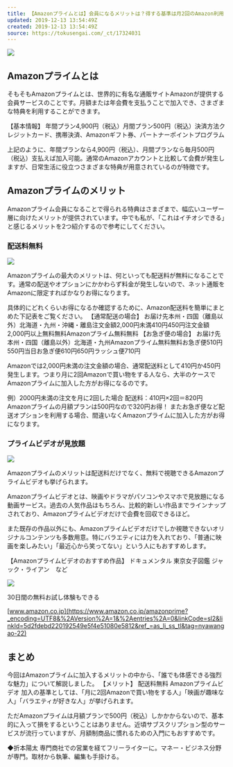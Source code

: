 ```yaml
---
title: 【Amazonプライムとは】会員になるメリットは？得する基準は月2回のAmazon利用 特選街web
updated: 2019-12-13 13:54:49Z
created: 2019-12-13 13:54:49Z
source: https://tokusengai.com/_ct/17324031
---
```


![](https://d1uzk9o9cg136f.cloudfront.net/f/16783321/rc/2019/12/11/7a438d1bbcbf54f15079ea0225dff52873b8fbc1_large.jpg#lz:xlarge)

## Amazonプライムとは

そもそもAmazonプライムとは、世界的に有名な通販サイトAmazonが提供する会員サービスのことです。月額または年会費を支払うことで加入でき、さまざまな特典を利用することができます。

【基本情報】
年間プラン4,900円（税込）月間プラン500円（税込）決済方法クレジットカード、携帯決済、Amazonギフト券、パートナーポイントプログラム

上記のように、年間プランなら4,900円（税込）、月間プランなら毎月500円（税込）支払えば加入可能。通常のAmazonアカウントと比較して会費が発生しますが、日常生活に役立つさまざまな特典が用意されているのが特徴です。

## Amazonプライムのメリット

Amazonプライム会員になることで得られる特典はさまざまで、幅広いユーザー層に向けたメリットが提供されています。中でも私が、「これはイチオシできる」と感じるメリットを2つ紹介するので参考にしてください。

### 配送料無料

![](https://d1uzk9o9cg136f.cloudfront.net/f/16783321/rc/2019/12/10/7afeb58c26bc4dafe93c7f4c063d78b5b3fbb9a1_large.jpg#lz:xlarge)

Amazonプライムの最大のメリットは、何といっても配送料が無料になることです。通常の配送やオプションにかかわらず料金が発生しないので、ネット通販をAmazonに限定すればかなりお得になります。

具体的にどれくらいお得になるか確認するために、Amazon配送料を簡単にまとめた下記表をご覧ください。
【通常配送の場合】
お届け先本州・四国（離島以外）北海道・九州・沖縄・離島注文金額2,000円未満410円450円注文金額2,000円以上無料無料Amazonプライム無料無料
【お急ぎ便の場合】
お届け先本州・四国（離島以外）北海道・九州Amazonプライム無料無料お急ぎ便510円550円当日お急ぎ便610円650円ラッシュ便710円

Amazonでは2,000円未満の注文金額の場合、通常配送料として410円か450円発生します。つまり月に2回Amazonで買い物をする人なら、大半のケースでAmazonプライムに加入した方がお得になるのです。

例）2000円未満の注文を月に2回した場合
配送料：410円×2回＝820円
Amazonプライムの月額プランは500円なので320円お得！
またお急ぎ便など配送オプションを利用する場合、間違いなくAmazonプライムに加入した方がお得になります。

### プライムビデオが見放題

![](https://d1uzk9o9cg136f.cloudfront.net/f/16783321/rc/2019/12/10/930868719fe2b6e148b5408107497b3831f676e2_large.jpg#lz:xlarge)

Amazonプライムのメリットは配送料だけでなく、無料で視聴できるAmazonプライムビデオも挙げられます。

Amazonプライムビデオとは、映画やドラマがパソコンやスマホで見放題になる動画サービス。過去の人気作品はもちろん、比較的新しい作品までラインナップされており、Amazonプライムビデオだけで会費を回収できるほど。

また既存の作品以外にも、Amazonプライムビデオだけでしか視聴できないオリジナルコンテンツも多数用意。特にバラエティには力を入れており、「普通に映画を楽しみたい」「最近心から笑ってない」という人にもおすすめします。

【Amazonプライムビデオのおすすめ作品】
ドキュメンタル
東京女子図鑑
ジャック・ライアン　など

[![](https://d1uzk9o9cg136f.cloudfront.net/f/16783321/rc/2019/12/11/3d85df0b46c994063d00bc8039303d04df45424c_large.jpg#lz:orig)](https://www.amazon.co.jp/amazonprime?_encoding=UTF8&%2AVersion%2A=1&%2Aentries%2A=0&linkCode=sl2&linkId=5d2fdebd220192549e5f4e51080e5812&ref_=as_li_ss_tl&tag=nyawangao-22)

30日間の無料お試し体験もできる

[www.amazon.co.jp](https://www.amazon.co.jp/amazonprime?_encoding=UTF8&%2AVersion%2A=1&%2Aentries%2A=0&linkCode=sl2&linkId=5d2fdebd220192549e5f4e51080e5812&ref_=as_li_ss_tl&tag=nyawangao-22)

## まとめ

今回はAmazonプライムに加入するメリットの中から、「誰でも体感できる強烈な魅力」について解説しました。
【メリット】
配送料無料
Amazonプライムビデオ
加入の基準としては、「月に2回Amazonで買い物をする人」「映画が趣味な人」「バラエティが好きな人」が挙げられます。

ただAmazonプライムは月額プランで500円（税込）しかかからないので、基本的に入って損をするということはありません。近頃サブスクリプション型のサービスが流行っていますが、月額制商品に慣れるための入門にもおすすめです。

◆折本陽太
専門商社での営業を経てフリーライターに。マネー・ビジネス分野が専門。取材から執筆、編集も手掛ける。